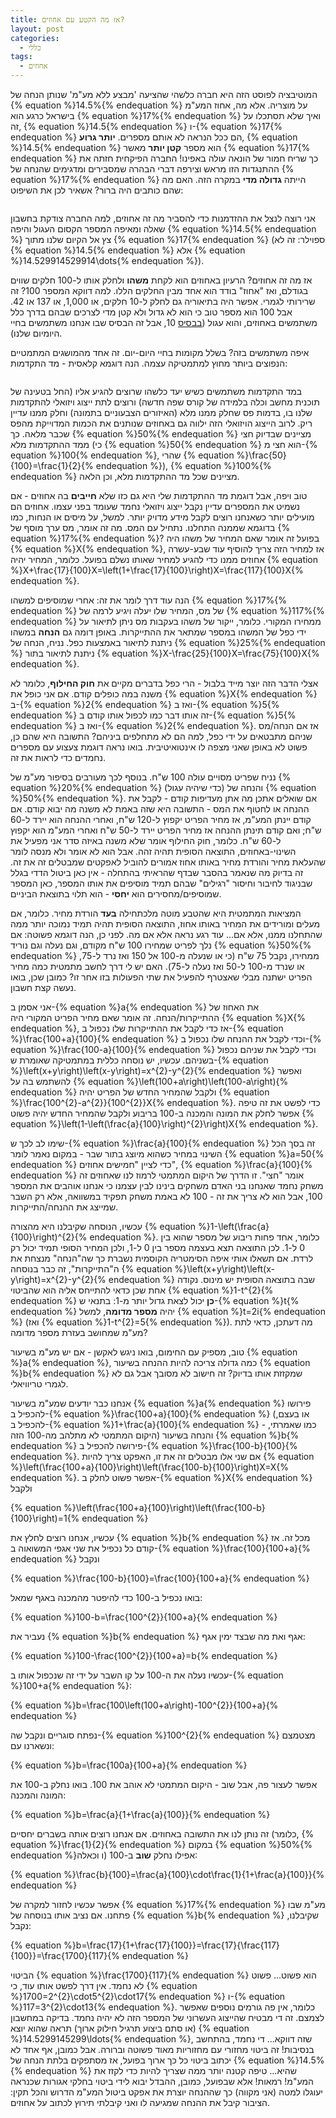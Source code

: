 ```yaml
---
title: אז מה הקטע עם אחוזים?
layout: post
categories:
  - כללי
tags:
  - אחוזים
---
```


המוטיבציה לפוסט הזה היא חברה כלשהי שהציעה 'מבצע ללא מע"מ' שנותן הנחה של {% equation %}14.5\%{% endequation %} על מוצריה. אלא מה, אחוז המע"מ בישראל כרגע הוא {% equation %}17\%{% endequation %} ואיך שלא תסתכלו על זה, {% equation %}14.5{% endequation %} ו-{% equation %}17{% endequation %} הם ככל הנראה לא אותם מספרים. <strong>יותר גרוע</strong>, {% equation %}14.5{% endequation %} הוא מספר <strong>קטן יותר</strong> מאשר {% equation %}17{% endequation %} כך שריח חמור של הונאה עולה באפינו! החברה הפיקחית חזתה את ההתנגדות הזו מראש וצירפה דברי הבהרה שמסבירים ומדגימים שהנחה של {% equation %}17\%{% endequation %} הייתה <strong>גדולה מדי</strong> במקרה הזה. האם מה שהם כותבים היה ברור? אשאיר לכן את השיפוט:

<img src="{{site.baseurl}}{{site.post_images}}/2020/01/percent_discount.png" alt=""/>

אני רוצה לנצל את ההזדמנות כדי להסביר מה זה אחוזים, למה החברה צודקת בחשבון שאלה ומאיפה המספר הקסום העגול והיפה {% equation %}14.5{% endequation %} צץ אל הקיום שלנו מתוך {% equation %}17{% endequation %} (ספוילר: זה לא {% equation %}14.5{% endequation %} אלא {% equation %}14.529914529914\dots{% endequation %}).

אז מה זה אחוזים? הרעיון באחוזים הוא לקחת <strong>משהו</strong> ולחלק אותו ל-100 חלקים שווים בגודלם, ואז "אחוז" בודד הוא אחד מבין החלקים הללו. למה דווקא המספר 100? זה שרירותי לגמרי. אפשר היה בתיאוריה גם לחלק ל-10 חלקים, או 1,000, או 137 או 42. אבל 100 הוא מספר טוב כי הוא לא גדול ולא קטן מדי לצרכים שבהם בדרך כלל משתמשים באחוזים, והוא עגול (<a href="https://gadial.net/2017/06/11/number_bases/">בבסיס</a> 10, אבל זה הבסיס שבו אנחנו משתמשים בחיי היומיום שלנו).

איפה משתמשים בזה? בשלל מקומות בחיי היום-יום. זה אחד מהמושגים המתמטיים הנפוצים ביותר מחוץ למתמטיקה עצמה. הנה דוגמא קלאסית - מד התקדמות:

<img src="{{site.baseurl}}{{site.post_images}}/2020/01/progress_bar.png" alt=""/>

במד התקדמות משתמשים כשיש יעד כלשהו שרוצים להגיע אליו (החל בטעינה של תוכנית מחשב וכלה בלמידה של קורס שפה חדשה) ורוצים לתת ייצוג ויזואלי להתקדמות שלנו בו, בדמות פס שחלק ממנו מלא (האיזורים הצבעוניים בתמונה) וחלק ממנו עדיין ריק. לרוב הייצוג הויזואלי הזה ילווה גם באחוזים שנותנים את הכמות המדוייקת מהפס שכבר מלאה. כך {% equation %}50\%{% endequation %} מציינים שבדיוק חצי ממד ההתקדמות מלא (כי {% equation %}50{% endequation %} הוא חצי מ-{% equation %}100{% endequation %}, שהרי {% equation %}\frac{50}{100}=\frac{1}{2}{% endequation %}), {% equation %}100\%{% endequation %} מציינים שכל מד ההתקדמות מלא, וכן הלאה.

טוב ויפה, אבל דוגמת מד ההתקדמות שלי היא גם כזו שלא <strong>חייבים</strong> בה אחוזים - אם נשמיט את המספרים עדיין נקבל ייצוג ויזואלי נחמד שעומד בפני עצמו. אחוזים הם מועילים יותר כשאנחנו רוצים לקבל מידע מדויק יותר. למשל, על מיסים או הנחות, כמו בדוגמא שממנה התחלנו. נתחיל עם המס. מה זה אומר, מס ערך מוסף של {% equation %}17\%{% endequation %}? בפועל זה אומר שאם המחיר של משהו היה {% equation %}X{% endequation %}, אז למחיר הזה צריך להוסיף עוד שבע-עשרה אחוזים ממנו כדי להגיע למחיר שאותו נשלם בפועל. כלומר, המחיר יהיה {% equation %}X+\frac{17}{100}X=\left(1+\frac{17}{100}\right)X=\frac{117}{100}X{% endequation %}.

הנה עוד דרך לומר את זה: אחרי שמוסיפים למשהו {% equation %}17\%{% endequation %} של מס, המחיר שלו יעלה ויגיע לרמה של {% equation %}117\%{% endequation %} ממחירו המקורי. כלומר, ייקור של משהו בעקבות מס ניתן לתיאור על ידי כפל של המשהו במספר שמתאר את ההתייקרות. באופן דומה גם <strong>הנחה</strong> במשהו ניתנת לתיאור באמצעות כפל. נניח, הנחה של {% equation %}25\%{% endequation %} ניתנת לתיאור בתור {% equation %}X-\frac{25}{100}X=\frac{75}{100}X{% endequation %}.

אצלי הדבר הזה יוצר מייד בלבול - הרי כפל בדברים מקיים את <strong>חוק החילוף</strong>, כלומר לא משנה במה כופלים קודם. אם אני כופל את {% equation %}X{% endequation %} ב-{% equation %}2{% endequation %} ואז ב-{% equation %}5{% endequation %} זה אותו דבר כמו לכפול אותו קודם ב-{% equation %}5{% endequation %} ואז ב-{% equation %}2{% endequation %}. אז אם הנחה/מס שניהם מתבטאים על ידי כפל, למה הם לא מתחלפים ביניהם? התשובה היא שהם כן, פשוט לא באופן שאני מצפה לו אינטואיטיבית. בואו נראה דוגמת צעצוע עם מספרים נחמדים כדי לראות את זה.

נניח שפריט מסויים עולה 100 ש"ח. בנוסף לכך מעורבים בסיפור מע"מ של {% equation %}20\%{% endequation %} (כדי שיהיה עגול) והנחה של {% equation %}50\%{% endequation %}. אם שואלים אתכן מה אתן מעדיפות קודם - לקבל את ההנחה או לחטוף את המס - התשובה היא שזה באמת לא משנה מה יבוא קודם. אם קודם יינתן המע"מ, אז מחיר הפריט יקפוץ ל-120 ש"ח, ואחרי ההנחה הוא יירד ל-60 ש"ח; ואם קודם תינתן ההנחה אז מחיר הפריט יירד ל-50 ש"ח ואחרי המע"מ הוא יקפוץ ל-60 ש"ח. כלומר, חוק החילוף אומר שלא משנה באיזה סדר אני מפעיל את השינוי-באחוזים, התוצאה הסופית תהיה זהה. אבל הוא לא אומר ולא מנסה לומר שהעלאת מחיר והורדת מחיר באותו אחוז אמורים להוביל לאפקטים שמבטלים זה את זה. זה בדיוק מה שנאמר בהסבר שבדף שהראיתי בהתחלה - אין כאן ביטול הדדי בגלל שבניגוד לחיבור וחיסור "רגילים" שבהם תמיד מוסיפים את אותו המספר, כאן המספר שמוסיפים/מחסירים הוא <strong>יחסי</strong> - הוא תלוי בתוצאת הביניים.

המציאות המתמטית היא שהטבע מוטה מלכתחילה <strong>בעד</strong> הורדת מחיר. כלומר, אם מעלים ומורידים את המחיר באותו אחוז, התוצאה הסופית תהיה תמיד נמוכה יותר ממה שהתחלנו ממנו, אלא אם... עוד רגע נראה אלא אם מה. לפני כן, הנה דוגמא פשוטה: אם נלך לפריט שמחירו 100 ש"ח מקודם, וגם נעלה וגם נוריד {% equation %}50\%{% endequation %} ממחירו, נקבל 75 ש"ח (כי או שנעלה מ-100 אל 150 ואז נרד ל-75, או שנרד מ-100 ל-50 ואז נעלה ל-75). האם יש לי דרך לחשב מתמטית כמה מחיר הפריט ישתנה מבלי שאצטרף להפעיל את שתי הפעולות בזו אחר זו? כמובן שכן, בואו נעשה קצת חשבון.

אני אסמן ב-{% equation %}a{% endequation %} את האחוז של ההתייקרות/הנחה. זה אומר שאם מחיר הפריט המקורי היה {% equation %}X{% endequation %}, אז כדי לקבל את ההתייקרות שלו נכפול ב-{% equation %}\frac{100+a}{100}{% endequation %} וכדי לקבל את ההנחה שלו נכפול ב-{% equation %}\frac{100-a}{100}{% endequation %} וכדי לקבל את שניהם נכפול בשניהם. עכשיו, יש נוסחה כללית במתמטיקה שאומרת ש-{% equation %}\left(x+y\right)\left(x-y\right)=x^{2}-y^{2}{% endequation %} ואפשר להשתמש בה על {% equation %}\left(100+a\right)\left(100-a\right){% endequation %} ולקבל שהמחיר החדש של הפריט יהיה {% equation %}\frac{100^{2}-a^{2}}{100^{2}}X{% endequation %}. כדי לפשט את זה טיפה אפשר לחלק את המונה והמכנה ב-100 בריבוע ולקבל שהמחיר החדש יהיה פשוט {% equation %}\left(1-\left(\frac{a}{100}\right)^{2}\right)X{% endequation %}.

שימו לב לכך ש-{% equation %}\frac{a}{100}{% endequation %} זה בסך הכל השינוי במחיר כשהוא מיוצג בתור שבר - במקום נאמר לומר {% equation %}a=50{% endequation %} כדי לציין "חמישים אחוזים", {% equation %}\frac{a}{100}{% endequation %} אומר "חצי". זו הדרך של היקום המתמטי לרמוז לנו שאחוזים זה משחק נחמד שאנחנו בני האדם משחקים בינינו לבין עצמנו כי אנחנו אוהבים את המספר 100, אבל הוא לא צריך את זה - 100 לא באמת משחק תפקיד במשוואה, אלא רק השבר שמייצג את ההנחה/התייקרות.

עכשיו, הנוסחה שקיבלנו היא מהצורה {% equation %}1-\left(\frac{a}{100}\right)^{2}{% endequation %}. כלומר, אחד פחות ריבוע של מספר שהוא בין 0 ל-1. לכן התוצאה תצא בעצמה מספר בין 0 ל-1, ולכן המחיר הסופי תמיד יכול רק לרדת. אם תשאלו אותי איפה הסימטריה הקוסמית נשברת כך שה"הנחה" מנצחת את ה"התייקרות", זה כבר בנוסחה {% equation %}\left(x+y\right)\left(x-y\right)=x^{2}-y^{2}{% endequation %} שבה בתוצאה הסופית יש מינוס. נקודה אחת שכן כדאי להתייחס אליה הוא שהביטוי {% equation %}1-t^{2}{% endequation %} <strong>כן</strong> יכול לצאת גדול יותר מ-1: בתנאי ש-{% equation %}t{% endequation %} יהיה <strong>מספר מדומה</strong>, למשל {% equation %}t=2i{% endequation %} (ואז {% equation %}1-t^{2}=5{% endequation %}). מה דעתכן, כדאי לתת מע"מ שמחושב בעזרת מספר מדומה?

טוב, מספיק עם החימום, בואו ניגש לאקשן - אם יש מע"מ בשיעור {% equation %}a{% endequation %}, כמה גדולה צריכה להיות ההנחה בשיעור {% equation %}b{% endequation %} שמקזזת אותו בדיוק? זה חישוב לא מסובך אבל גם לא לגמרי טריוויאלי.

אנחנו כבר יודעים שמע"מ בשיעור {% equation %}a{% endequation %} פירושו להכפיל ב-{% equation %}\frac{100+a}{100}{% endequation %} (או בעצם, להכפיל ב-{% equation %}1+\frac{a}{100}{% endequation %} - כמו שאמרתי, היקום המתמטי לא מתלהב מה-100 הזה) והנחה בשיעור {% equation %}b{% endequation %} פירושה להכפיל ב-{% equation %}\frac{100-b}{100}{% endequation %}. אם שני אלו מבטלים זה את זו, האפקט צריך להיות {% equation %}\left(\frac{100+a}{100}\right)\left(\frac{100-b}{100}\right)X=X{% endequation %}. אפשר פשוט לחלק ב-{% equation %}X{% endequation %} ולקבל 

{% equation %}\left(\frac{100+a}{100}\right)\left(\frac{100-b}{100}\right)=1{% endequation %}

עכשיו, אנחנו רוצים לחלץ את {% equation %}b{% endequation %} מכל זה. אז קודם כל נכפיל את שני אגפי המשואוה ב-{% equation %}\frac{100}{100+a}{% endequation %} ונקבל

{% equation %}\frac{100-b}{100}=\frac{100}{100+a}{% endequation %}

בואו נכפיל ב-100 כדי להיפטר מהמכנה באגף שמאל:

{% equation %}100-b=\frac{100^{2}}{100+a}{% endequation %}

נעביר את {% equation %}b{% endequation %} אגף ואת מה שבצד ימין אגף:

{% equation %}100-\frac{100^{2}}{100+a}=b{% endequation %}

עכשיו נעלה את ה-100 על קו השבר על ידי זה שנכפול אותו ב-{% equation %}100+a{% endequation %}:

{% equation %}b=\frac{100\left(100+a\right)-100^{2}}{100+a}{% endequation %}

נפתח סוגריים ונקבל שה-{% equation %}100^{2}{% endequation %} מצטמצם ונשארנו עם:

{% equation %}b=\frac{100a}{100+a}{% endequation %}

אפשר לעצור פה, אבל שוב - היקום המתמטי לא אוהב את 100. בואו נחלק ב-100 את המונה והמכנה:

{% equation %}b=\frac{a}{1+\frac{a}{100}}{% endequation %}

זה נותן לנו את התשובה באחוזים. אם אנחנו רוצים אותה בשברים יחסיים (כלומר, {% equation %}\frac{1}{2}{% endequation %} במקום {% equation %}50\%{% endequation %}ו וכאלה) אפילו נחלק <strong>שוב</strong> ב-100:

{% equation %}\frac{b}{100}=\frac{a}{100}\cdot\frac{1}{1+\frac{a}{100}}{% endequation %}

אפשר עכשיו לחזור למקרה של {% equation %}17\%{% endequation %} מע"מ שבו פתחנו. אם נציב אותו בנוסחה של {% equation %}b{% endequation %} שקיבלנו, נקבל:

{% equation %}b=\frac{17}{1+\frac{17}{100}}=\frac{17}{\frac{117}{100}}=\frac{1700}{117}{% endequation %}

הביטוי {% equation %}\frac{1700}{117}{% endequation %} הוא פשוט... פשוט לא נחמד. אין דרך לפשט אותו עוד, כי {% equation %}1700=2^{2}\cdot5^{2}\cdot17{% endequation %} ו-{% equation %}117=3^{2}\cdot13{% endequation %}. כלומר, אין פה גורמים נוספים שאפשר לצמצם. זה די מבטיח שהייצוג העשרוני של המספר הזה לא יהיה נחמד. בדיקה במחשבון (או סתם ביצוע תרגיל חילוק ארוך) תראה שהוא יוצא {% equation %}14.5299145299\ldots{% endequation %}, שזה דווקא... די נחמד, בהתחשב בנסיבות! זה ביטוי מחזורי עם מחזוריות מאוד פשוטה וברורה. אבל כמובן, אף אחד לא יכתוב ביטוי כל כך ארוך בפועל, אז מסתפקים בלתת הנחה של {% equation %}14.5\%{% endequation %} שהיא... טיפה קטנה יותר ממה שצריך להיות כדי לקזז את המע"מ! רמאות! אלא שבפועל, כמובן, ההבדל יבוא לידי ביטוי בחלקי אגורות שכנראה יעוגלו למטה (אני מקווה) כך שההנחה יוצרת את אפקט ביטול המע"מ הדרוש והכל תקין: הציבור קיבל את ההנחה שמגיעה לו ואני קיבלתי תירוץ לכתוב על אחוזים. 